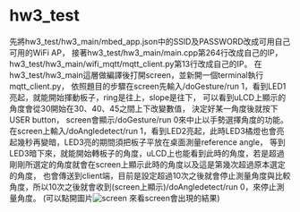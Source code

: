 # hw3_test
先將hw3_test/hw3_main/mbed_app.json中的SSID及PASSWORD改成可用自己可用的WiFi AP，
接著hw3_test/hw3_main/main.cpp第264行改成自己的IP，
hw3_test/hw3_main/wifi_mqtt/mqtt_client.py第13行改成自己的IP。
在hw3_test/hw3_main這層做編譯後打開screen，並新開一個terminal執行mqtt_client.py，
依照題目的步驟在screen先輸入/doGesture/run 1，看到LED1亮起，就能開始揮動板子，ring是往上，slope是往下，
可以看到uLCD上顯示的角度會從30開始在30、40、45之間上下改變數值，
決定好某一角度後就按下USER button，
screen會顯示/doGesture/run 0來中止以手勢選擇角度的功能。
在screen上輸入/doAngledetect/run 1，看到LED2亮起，此時LED3橘燈也會亮起幾秒再變暗，LED3亮的期間須把板子平放在桌面測量reference angle，
等到LED3暗下來，就能開始轉板子的角度，uLCD上也能看到此時的角度，若是超過剛剛所選定的角度就會在screen上顯示此時的角度以及這是第幾次超過原本選定的角度，
也會傳送到client端，目前是設定超過10次之後就會停止測量角度與比較角度，所以10次之後就會收到(screen上顯示)/doAngledetect/run 0，來停止測量角度。
(可以點開圖片![screen](https://user-images.githubusercontent.com/79584696/117698088-e3177000-b1f5-11eb-9ff1-c34b316e2d56.PNG)
來看screen會出現的結果)

